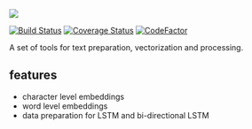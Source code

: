 <img src='https://raw.githubusercontent.com/autonomio/signs/master/logo.png'>

[![Build Status](https://travis-ci.org/autonomio/signs.svg?branch=master)](https://travis-ci.org/autonomio/signs) [![Coverage Status](https://coveralls.io/repos/github/autonomio/signs/badge.svg?branch=master)](https://coveralls.io/github/autonomio/signs?branch=master) [![CodeFactor](https://www.codefactor.io/repository/github/autonomio/signs/badge)](https://www.codefactor.io/repository/github/autonomio/signs)

A set of tools for text preparation, vectorization and processing.


## features 

- character level embeddings 
- word level embeddings 
- data preparation for LSTM and bi-directional LSTM 



